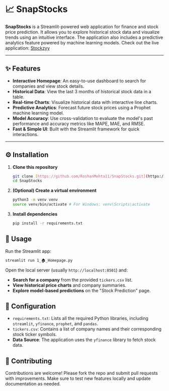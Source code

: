 
# 📈 SnapStocks

**SnapStocks** is a Streamlit-powered web application for finance and stock price prediction. It allows you to explore historical stock data and visualize trends using an intuitive interface. The application also includes a predictive analytics feature powered by machine learning models.
Check out the live application: [Stockzyy](https://snapstocks.streamlit.app)

---

## ✨ Features  

* **Interactive Homepage**: An easy-to-use dashboard to search for companies and view stock details.
* **Historical Data**: View the last 3 months of historical stock data in a table.
* **Real-time Charts**: Visualize historical data with interactive line charts.
* **Predictive Analytics**: Forecast future stock prices using a Prophet machine learning model.
* **Model Accuracy**: Use cross-validation to evaluate the model's past performance and accuracy metrics like MAPE, MAE, and RMSE.
* **Fast & Simple UI**: Built with the Streamlit framework for quick interactions.

---

## ⚙️ Installation  

1.  **Clone this repository**
    ```bash
    git clone [https://github.com/RoshanMehta11/SnapStocks.git](https://github.com/RoshanMehta11/SnapStocks.git)
    cd SnapStocks
    ```

3.  **(Optional) Create a virtual environment**
    ```bash
    python3 -m venv venv
    source venv/bin/activate # For Windows: venv\Scripts\activate
    ```

5.  **Install dependencies**
    ```bash
    pip install -r requirements.txt
    ```

## 🚀 Usage  

Run the Streamlit app:  

```bash
streamlit run 1_🏠_Homepage.py
````

Open the local server (usually `http://localhost:8501`) and:

  * **Search for a company** from the provided `tickers.csv` list.
  * **View historical price charts** and company summaries.
  * **Explore model-based predictions** on the "Stock Prediction" page.

## 🔧 Configuration

  * `requirements.txt`: Lists all the required Python libraries, including `streamlit`, `yfinance`, `prophet`, and `pandas`.
  * `tickers.csv`: Contains a list of company names and their corresponding stock ticker symbols.
  * **Data Source**: The application uses the `yfinance` library to fetch stock data.


## 🤝 Contributing

Contributions are welcome\! Please fork the repo and submit pull requests with improvements. Make sure to test new features locally and update documentation as needed.



